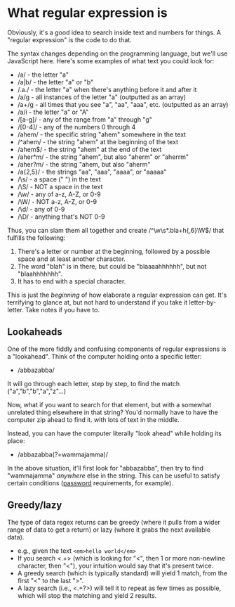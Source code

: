 
# What regular expression is

Obviously, it's a good idea to search inside text and numbers for things. A "regular expression" is the code to do that.

The syntax changes depending on the programming language, but we'll use JavaScript here. Here's some examples of what text you could look for:

- /a/ - the letter "a"
- /a|b/ - the letter "a" or "b"
- /.a./ - the letter "a" when there's anything before it and after it
- /a/g - all instances of the letter "a" (outputted as an array)
- /a+/g - all times that you see "a", "aa", "aaa", etc. (outputted as an array)
- /a/i - the letter "a" or "A"
- /[a-g]/ - any of the range from "a" through "g"
- /[0-4]/ - any of the numbers 0 through 4
- /ahem/ - the specific string "ahem" somewhere in the text
- /^ahem/ - the string "ahem" at the beginning of the text
- /ahem$/ - the string "ahem" at the end of the text
- /aher*m/ - the string "ahem", but also "aherm" or "aherrm"
- /aher?m/ - the string "ahem, but also "aherm"
- /a{2,5}/ - the strings "aa", "aaa", "aaaa", or "aaaaa"
- /\s/ - a space (" ") in the text
- /\S/ - NOT a space in the text
- /\w/ - any of a-z, A-Z, or 0-9
- /\W/ - NOT a-z, A-Z, or 0-9
- /\d/ - any of 0-9
- /\D/ - anything that's NOT 0-9

Thus, you can slam them all together and create /^\w\s*.bla+h{,6}\W$/ that fulfills the following:

1. There's a letter or number at the beginning, followed by a possible space and at least another character.
2. The word "blah" is in there, but could be "blaaaahhhhhh", but not "blaahhhhhhh".
3. It has to end with a special character.

This is just the *beginning* of how elaborate a regular expression can get. It's terrifying to glance at, but not hard to understand if you take it letter-by-letter. Take notes if you have to.

## Lookaheads

One of the more fiddly and confusing components of regular expressions is a "lookahead". Think of the computer holding onto a specific letter:

- /abbazabba/

It will go through each letter, step by step, to find the match ("a","b","b","a","z"...)

Now, what if you want to search for that element, but with a somewhat unrelated thing elsewhere in that string? You'd normally have to have the computer zip ahead to find it. with lots of text in the middle.

Instead, you can have the computer literally "look ahead" while holding its place:

- /abbazabba(?=wammajamma)/

In the above situation, it'll first look for "abbazabba", then try to find "wammajamma" *anywhere* else in the string. This can be useful to satisfy certain conditions ([password](encryption.md) requirements, for example).

## Greedy/lazy

The type of data regex returns can be greedy (where it pulls from a wider range of data to get a return) or lazy (where it grabs the next available data).

- e.g., given the text `<em>hello world</em>`
- If you search <.+> (which is looking for "<", then 1 or more non-newline character, then "<"), your intuition would say that it's present twice.
- A greedy search (which is typically standard) will yield 1 match, from the first "<" to the last ">".
- A lazy search (i.e., <.+?>) will tell it to repeat as few times as possible, which will stop the matching and yield 2 results.
